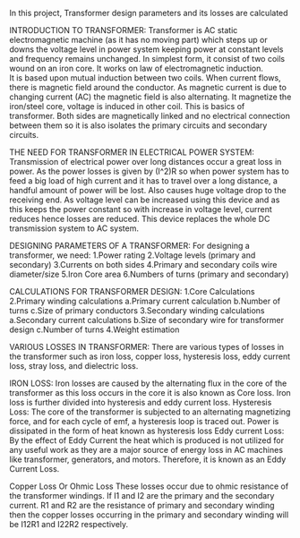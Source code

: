 In this project, Transformer design parameters and its losses are calculated

INTRODUCTION TO TRANSFORMER:
  Transformer is AC static electromagnetic machine (as it has no moving part) which steps up or downs the voltage level in power system keeping power at constant levels and frequency remains unchanged. In simplest form, it consist of two coils wound on an iron core. It works on law of electromagnetic induction.    
        It is based upon mutual induction between two coils. When current flows, there is magnetic field around the conductor. As magnetic current is due to changing current (AC) the ­magnetic field is also alternating. It magnetize the iron/steel core, voltage is induced in other coil. This is basics of transformer. Both sides are magnetically linked and no electrical connection between them so it is also isolates the primary circuits and secondary circuits.

THE NEED FOR TRANSFORMER IN ELECTRICAL POWER SYSTEM:
  Transmission of electrical power over long distances occur a great loss in power. As the power losses is given by (I^2)R so when power system has to feed a big load of high current and it has to travel over a long distance, a handful amount of power will be lost. Also causes huge voltage drop to the receiving end. As voltage level can be increased using this device and as this keeps the power constant so with increase in voltage level, current reduces hence losses are reduced. This device replaces the whole DC transmission system to AC system.
  
DESIGNING PARAMETERS OF A TRANSFORMER:
  For designing a transformer, we need:
    1.Power rating
    2.Voltage levels (primary and secondary)
    3.Currents on both sides
    4.Primary and secondary coils wire diameter/size
    5.Iron Core area
    6.Numbers of turns (primary and secondary)

CALCULATIONS FOR TRANSFORMER DESIGN:
  1.Core Calculations
  2.Primary winding calculations
      a.Primary current calculation
      b.Number of turns
      c.Size of primary conductors
  3.Secondary winding calculations
      a.Secondary current calculations
      b.Size of secondary wire for transformer design
      c.Number of turns
  4.Weight estimation
  
  VARIOUS LOSSES IN TRANSFORMER:
    There are various types of losses in the transformer such as iron loss, copper loss, hysteresis loss, eddy current loss, stray loss, and dielectric loss.
    
  IRON LOSS:
    Iron losses are caused by the alternating flux in the core of the transformer as this loss occurs in the core it is also known as Core loss. Iron loss is further divided into hysteresis and eddy current loss.
    Hysteresis Loss:
The core of the transformer is subjected to an alternating magnetizing force, and for each cycle of emf, a hysteresis loop is traced out. Power is dissipated in the form of heat known as hysteresis loss 
    Eddy current Loss:
By the effect of Eddy Current the heat which is produced is not utilized for any useful work as they are a major source of energy loss in AC machines like transformer, generators, and motors. Therefore, it is known as an Eddy Current Loss. 

Copper Loss Or Ohmic Loss
These losses occur due to ohmic resistance of the transformer windings. If I1 and I2 are the primary and the secondary current. R1 and R2 are the resistance of primary and secondary winding then the copper losses occurring in the primary and secondary winding will be I12R1 and I22R2 respectively.
 
 
 
 
 
 
 
 
 
 
 
 
 
 
 
 
 
 
 
 
 
 
 
 
 
 
 
 

